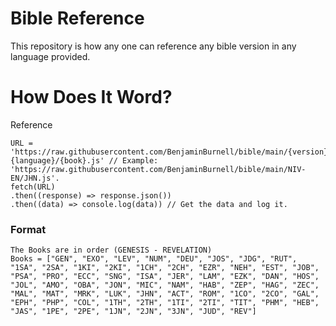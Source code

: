 # Bible Reference
This repository is how any one can reference any bible version in any language provided.

# How Does It Word?
Reference
```
URL = 'https://raw.githubusercontent.com/BenjaminBurnell/bible/main/{version}-{language}/{book}.js' // Example: 'https://raw.githubusercontent.com/BenjaminBurnell/bible/main/NIV-EN/JHN.js'.
fetch(URL) 
.then((response) => response.json())
.then((data) => console.log(data)) // Get the data and log it.
```
### Format
```
The Books are in order (GENESIS - REVELATION)
Books = ["GEN", "EXO", "LEV", "NUM", "DEU", "JOS", "JDG", "RUT", "1SA", "2SA", "1KI", "2KI", "1CH", "2CH", "EZR", "NEH", "EST", "JOB", "PSA", "PRO", "ECC", "SNG", "ISA", "JER", "LAM", "EZK", "DAN", "HOS", "JOL", "AMO", "OBA", "JON", "MIC", "NAM", "HAB", "ZEP", "HAG", "ZEC", "MAL", "MAT", "MRK", "LUK", "JHN", "ACT", "ROM", "1CO", "2CO", "GAL", "EPH", "PHP", "COL", "1TH", "2TH", "1TI", "2TI", "TIT", "PHM", "HEB", "JAS", "1PE", "2PE", "1JN", "2JN", "3JN", "JUD", "REV"]
```
